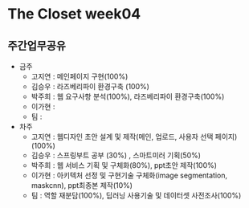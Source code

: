 # The Closet week04
## 주간업무공유

- 금주
   - 고지연 : 메인페이지 구현(100%)
   - 김승우 : 라즈베리파이 환경구축 (100%)
   - 박주희 : 웹 요구사항 분석(100%), 라즈베리파이 환경구축(100%)
   - 이가현 : 
   - 팀 :
- 차주
  - 고지연 : 웹디자인 초안 설계 및 제작(메인, 업로드, 사용자 선택 페이지)(100%)
  - 김승우 : 스프링부트 공부 (30%) , 스마트미러 기획(50%) 
  - 박주희 : 웹 서비스 기획 및 구체화(80%), ppt초안 제작(100%)
  - 이가현 : 아키텍처 선정 및 구현기술 구체화(image segmentation, maskcnn), ppt최종본 제작(10%)
  - 팀 : 역할 재분담(100%), 딥러닝 사용기술 및 데이터셋 사전조사(100%)

